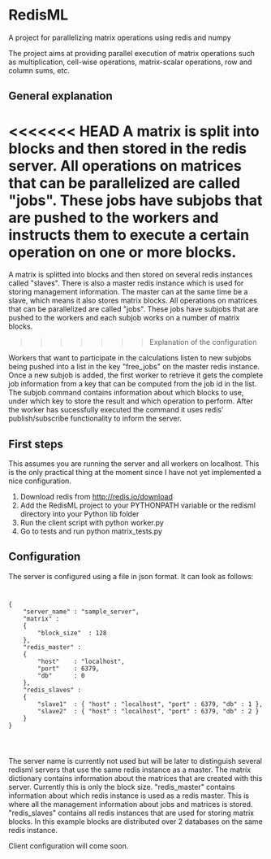 RedisML
=======

A project for parallelizing matrix operations using redis and numpy

The project aims at providing parallel execution of matrix operations such as multiplication,
cell-wise operations, matrix-scalar operations, row and column sums, etc.

General explanation
-----------------------
<<<<<<< HEAD
A matrix is split into blocks and then stored in the redis server. All operations on matrices that can be parallelized are called "jobs".
These jobs have subjobs that are pushed to the workers and instructs them to execute a certain operation on one or more blocks.
=======
A matrix is splitted into blocks and then stored on several redis instances called "slaves". There is also a master redis instance which is used for storing management information. The master can at the same time be a slave, which means it also stores matrix blocks.
All operations on matrices that can be parallelized are called "jobs". These jobs have subjobs that are pushed to the workers and each subjob works on a number of matrix blocks.
>>>>>>> Explanation of the configuration

Workers that want to participate in the calculations listen to new subjobs being pushed into a list in the key "free_jobs" on the master redis instance.
Once a new subjob is added, the first worker to retrieve it gets the complete job information from a key that can be computed from the job id in the list.
The subjob command contains information about which blocks to use, under which key to store the result and which operation to perform.
After the worker has sucessfully executed the command it uses redis' publish/subscribe functionality to inform the server.

First steps
-----------------------
This assumes you are running the server and all workers on localhost. This is the only practical thing at the moment since I have not yet implemented a nice configuration.


1. Download redis from http://redis.io/download
2. Add the RedisML project to your PYTHONPATH variable or the redisml directory into your Python lib folder
3. Run the client script with python worker.py
4. Go to tests and run python matrix_tests.py

Configuration
-----------------------
The server is configured using a file in json format. It can look as follows:
<code>
<pre>
{
    "server_name" : "sample_server",
    "matrix" :
    {
        "block_size"  : 128
    },
    "redis_master" :
    {
        "host"    : "localhost",
        "port"    : 6379,
        "db"      : 0
    },
    "redis_slaves" :
    {
        "slave1"  : { "host" : "localhost", "port" : 6379, "db" : 1 },
        "slave2"  : { "host" : "localhost", "port" : 6379, "db" : 2 }
    }
}
</pre>
</code>

The server name is currently not used but will be later to distinguish several redisml servers that use the same redis instance as a master.
The matrix dictionary contains information about the matrices that are created with this server. Currently this is only the block size.
"redis_master" contains information about which redis instance is used as a redis master. This is where all the management information about jobs and matrices is stored.
"redis_slaves" contains all redis instances that are used for storing matrix blocks. In this example blocks are distributed over 2 databases on the same redis instance.

Client configuration will come soon.
